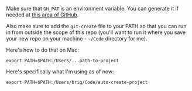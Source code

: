 Make sure that `GH_PAT` is an environment variable. You can generate it if needed at [this area of GitHub](https://github.com/settings/tokens).

Also make sure to add the `git-create` file to your PATH so that you can run in from outside the scope of this repo (you'll want to run it where you save your new repo on your machine - `~/Code` directory for me).

Here's how to do that on Mac:

```
export PATH=$PATH:/Users/...path-to-project
```

Here's specifically what I'm using as of now:

```
export PATH=$PATH:/Users/brig/Code/auto-create-project
```
